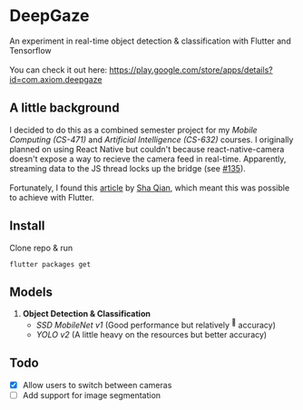 # DeepGaze

An experiment in real-time object detection & classification with Flutter and Tensorflow
<br><br>
You can check it out here: https://play.google.com/store/apps/details?id=com.axiom.deepgaze

## A little background

I decided to do this as a combined semester project for my _Mobile Computing (CS-471)_ and _Artificial Intelligence (CS-632)_ courses. I originally planned on using React Native but couldn't because react-native-camera doesn't expose a way to recieve the camera feed in real-time. Apparently, streaming data to the JS thread locks up the bridge (see [#135](https://github.com/react-native-community/react-native-camera/issues/135#issuecomment-165710613)).
<br><br>
Fortunately, I found this [article](https://blog.usejournal.com/real-time-object-detection-in-flutter-b31c7ff9ef96) by [Sha Qian](https://github.com/shaqian), which meant this was possible to achieve with Flutter.

## Install

Clone repo & run

```
flutter packages get
```

## Models

1. **Object Detection & Classification**
   -  _SSD MobileNet v1_ (Good performance but relatively <sup>:poop:</sup> accuracy)
   -  _YOLO v2_ (A little heavy on the resources but better accuracy)

[//]: <> (2. **Image Segmentation**- _DeepLab v3_)

## Todo

-  [x] Allow users to switch between cameras
-  [ ] Add support for image segmentation
